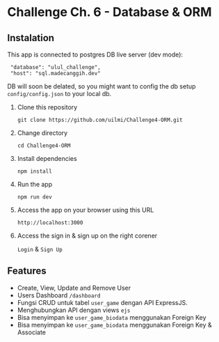 # Challenge Ch. 6 - Database & ORM

## Instalation

This app is connected to postgres DB live server (dev mode):

     "database": "ulul_challenge",
     "host": "sql.madecanggih.dev"

DB will soon be delated, so you might want to config the db setup `config/config.json` to your local db.

1. Clone this repository

   `git clone https://github.com/uilmi/Challenge4-ORM.git`

2. Change directory

   `cd Challenge4-ORM`

3. Install dependencies

   `npm install`

4. Run the app

   `npm run dev`

5. Access the app on your browser using this URL

   `http://localhost:3000`

6. Access the sign in & sign up on the right corener

   `Login` & `Sign Up`

## Features

- Create, View, Update and Remove User
- Users Dashboard `/dashboard`
- Fungsi CRUD untuk tabel `user_game` dengan API ExpressJS.
- Menghubungkan API dengan views `ejs`
- Bisa menyimpan ke `user_game_biodata` menggunakan Foreign Key
- Bisa menyimpan ke `user_game_biodata` menggunakan Foreign Key & Associate

